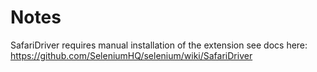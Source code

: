 # Notes 

SafariDriver requires manual installation of the extension see docs here:
https://github.com/SeleniumHQ/selenium/wiki/SafariDriver